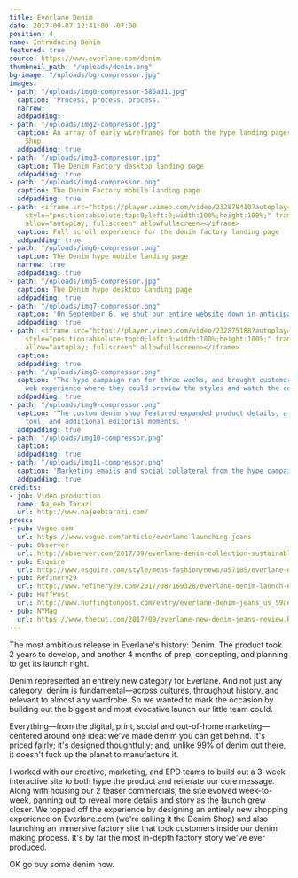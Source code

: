 ```yaml
---
title: Everlane Denim
date: 2017-09-07 12:41:00 -07:00
position: 4
name: Introducing Denim
featured: true
source: https://www.everlane.com/denim
thumbnail_path: "/uploads/denim.png"
bg-image: "/uploads/bg-compressor.jpg"
images:
- path: "/uploads/img0-compressor-586ad1.jpg"
  caption: 'Process, process, process. '
  narrow: 
  addpadding: 
- path: "/uploads/img2-compressor.jpg"
  caption: An array of early wireframes for both the hype landing pages and Denim
    Shop
  addpadding: true
- path: "/uploads/img3-compressor.jpg"
  caption: The Denim Factory desktop landing page
  addpadding: true
- path: "/uploads/img4-compressor.png"
  caption: The Denim Factory mobile landing page
  addpadding: true
- path: <iframe src="https://player.vimeo.com/video/232878410?autoplay=1&loop=1&title=0&byline=0&portrait=0"
    style="position:absolute;top:0;left:0;width:100%;height:100%;" frameborder="0"
    allow="autoplay; fullscreen" allowfullscreen></iframe>
  caption: Full scroll experience for the denim factory landing page
  addpadding: true
- path: "/uploads/img6-compressor.png"
  caption: The Denim hype mobile landing page
  narrow: true
  addpadding: true
- path: "/uploads/img5-compressor.jpg"
  caption: The Denim hype desktop landing page
  addpadding: true
- path: "/uploads/img7-compressor.png"
  caption: 'On September 6, we shut our entire website down in anticipation for denim. '
  addpadding: true
- path: <iframe src="https://player.vimeo.com/video/232875188?autoplay=1&loop=1&title=0&byline=0&portrait=0"
    style="position:absolute;top:0;left:0;width:100%;height:100%;" frameborder="0"
    allow="autoplay; fullscreen" allowfullscreen></iframe>
  caption: 
  addpadding: true
- path: "/uploads/img8-compressor.png"
  caption: 'The hype campaign ran for three weeks, and brought customers to an immersive
    web experience where they could preview the styles and watch the campaign videos. '
  addpadding: true
- path: "/uploads/img9-compressor.png"
  caption: 'The custom denim shop featured expanded product details, a comparison
    tool, and additional editorial moments. '
  addpadding: true
- path: "/uploads/img10-compressor.png"
  caption: 
  addpadding: true
- path: "/uploads/img11-compressor.png"
  caption: 'Marketing emails and social collateral from the hype campaign.  '
  addpadding: true
credits:
- job: Video production
  name: Najeeb Tarazi
  url: http://www.najeebtarazi.com/
press:
- pub: Vogue.com
  url: https://www.vogue.com/article/everlane-launching-jeans
- pub: Observer
  url: http://observer.com/2017/09/everlane-denim-collection-sustainable/
- pub: Esquire
  url: http://www.esquire.com/style/mens-fashion/news/a57185/everlane-denim-jeans-launch/
- pub: Refinery29
  url: http://www.refinery29.com/2017/08/169328/everlane-denim-launch-new-jeans-styles
- pub: HuffPost
  url: http://www.huffingtonpost.com/entry/everlane-denim-jeans_us_59aeb88fe4b0354e440cab53
- pub: NYMag
  url: https://www.thecut.com/2017/09/everlane-new-denim-jeans-review.html
---
```


The most ambitious release in Everlane's history: Denim. The product took 2 years to develop, and another 4 months of prep, concepting, and planning to get its launch right.

Denim represented an entirely new category for Everlane. And not just any category: denim is fundamental—across cultures, throughout history, and relevant to almost any wardrobe. So we wanted to mark the occasion by building out the biggest and most evocative launch our little team could.

Everything—from the digital, print, social and out-of-home marketing—centered around one idea: we've made denim you can get behind. It's priced fairly; it's designed thoughtfully; and, unlike 99% of denim out there, it doesn't fuck up the planet to manufacture it.

I worked with our creative, marketing, and EPD teams to build out a 3-week interactive site to both hype the product and reiterate our core message. Along with housing our 2 teaser commercials, the site evolved week-to-week, panning out to reveal more details and story as the launch grew closer. We topped off the experience by designing an entirely new shopping experience on Everlane.com (we're calling it the Denim Shop) and also launching an immersive factory site that took customers inside our denim making process. It's by far the most in-depth factory story we've ever produced.

OK go buy some denim now.
